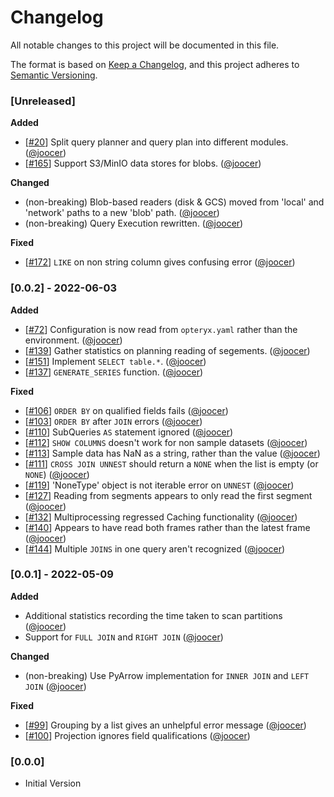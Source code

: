 # Changelog
All notable changes to this project will be documented in this file.

The format is based on [Keep a Changelog](https://keepachangelog.com/en/1.0.0/), and this project adheres to [Semantic Versioning](https://semver.org/spec/v2.0.0.html).

### [Unreleased]

**Added**

- [[#20](https://github.com/mabel-dev/opteryx/issues/20)] Split query planner and query plan into different modules. ([@joocer](https://github.com/joocer]))
- [[#165](https://github.com/mabel-dev/opteryx/issues/165)] Support S3/MinIO data stores for blobs. ([@joocer](https://github.com/joocer]))

**Changed**

- (non-breaking) Blob-based readers (disk & GCS) moved from 'local' and 'network' paths to a new 'blob' path. ([@joocer](https://github.com/joocer]))
- (non-breaking) Query Execution rewritten. ([@joocer](https://github.com/joocer]))

**Fixed**

- [[#172](https://github.com/mabel-dev/opteryx/issues/172)] `LIKE` on non string column gives confusing error ([@joocer](https://github.com/joocer]))


### [0.0.2] - 2022-06-03

**Added**

- [[#72](https://github.com/mabel-dev/opteryx/issues/72)] Configuration is now read from `opteryx.yaml` rather than the environment. ([@joocer](https://github.com/joocer]))
- [[#139](https://github.com/mabel-dev/opteryx/issues/139)] Gather statistics on planning reading of segements. ([@joocer](https://github.com/joocer]))
- [[#151](https://github.com/mabel-dev/opteryx/issues/151)] Implement `SELECT table.*`. ([@joocer](https://github.com/joocer]))
- [[#137](https://github.com/mabel-dev/opteryx/issues/137)] `GENERATE_SERIES` function. ([@joocer](https://github.com/joocer]))

**Fixed**

- [[#106](https://github.com/mabel-dev/opteryx/issues/106)] `ORDER BY` on qualified fields fails ([@joocer](https://github.com/joocer]))
- [[#103](https://github.com/mabel-dev/opteryx/issues/103)] `ORDER BY` after `JOIN` errors ([@joocer](https://github.com/joocer]))
- [[#110](https://github.com/mabel-dev/opteryx/issues/110)] SubQueries `AS` statement ignored ([@joocer](https://github.com/joocer]))
- [[#112](https://github.com/mabel-dev/opteryx/issues/112)] `SHOW COLUMNS` doesn't work for non sample datasets ([@joocer](https://github.com/joocer]))
- [[#113](https://github.com/mabel-dev/opteryx/issues/113)] Sample data has NaN as a string, rather than the value ([@joocer](https://github.com/joocer]))
- [[#111](https://github.com/mabel-dev/opteryx/issues/111)] `CROSS JOIN UNNEST` should return a `NONE` when the list is empty (or `NONE`) ([@joocer](https://github.com/joocer]))
- [[#119](https://github.com/mabel-dev/opteryx/issues/119)] 'NoneType' object is not iterable error on `UNNEST` ([@joocer](https://github.com/joocer]))
- [[#127](https://github.com/mabel-dev/opteryx/issues/127)] Reading from segments appears to only read the first segment ([@joocer](https://github.com/joocer]))
- [[#132](https://github.com/mabel-dev/opteryx/issues/132)] Multiprocessing regressed Caching functionality ([@joocer](https://github.com/joocer]))
- [[#140](https://github.com/mabel-dev/opteryx/issues/140)] Appears to have read both frames rather than the latest frame ([@joocer](https://github.com/joocer]))
- [[#144](https://github.com/mabel-dev/opteryx/issues/144)] Multiple `JOINS` in one query aren't recognized ([@joocer](https://github.com/joocer]))

### [0.0.1] - 2022-05-09

**Added**

- Additional statistics recording the time taken to scan partitions ([@joocer](https://github.com/joocer]))
- Support for `FULL JOIN` and `RIGHT JOIN` ([@joocer](https://github.com/joocer]))

**Changed**

- (non-breaking) Use PyArrow implementation for `INNER JOIN` and `LEFT JOIN` ([@joocer](https://github.com/joocer]))

**Fixed**

- [[#99](https://github.com/mabel-dev/opteryx/issues/99)] Grouping by a list gives an unhelpful error message  ([@joocer](https://github.com/joocer]))
- [[#100](https://github.com/mabel-dev/opteryx/issues/100)] Projection ignores field qualifications ([@joocer](https://github.com/joocer]))

### [0.0.0]

- Initial Version

